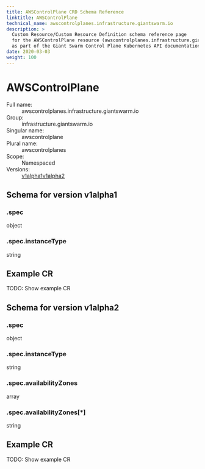 ```yaml
---
title: AWSControlPlane CRD Schema Reference
linktitle: AWSControlPlane
technical_name: awscontrolplanes.infrastructure.giantswarm.io
description: >
  Custom Resource/Custom Resource Definition schema reference page
  for the AWSControlPlane resource (awscontrolplanes.infrastructure.giantswarm.io),
  as part of the Giant Swarm Control Plane Kubernetes API documentation.
date: 2020-03-03
weight: 100
---
```


# AWSControlPlane

<dl class="crd-meta">
<dt class="fullname">Full name:</dt>
<dd class="fullname">awscontrolplanes.infrastructure.giantswarm.io</dd>
<dt class="groupname">Group:</dt>
<dd class="groupname">infrastructure.giantswarm.io</dd>
<dt class="singularname">Singular name:</dt>
<dd class="singularname">awscontrolplane</dd>
<dt class="pluralname">Plural name:</dt>
<dd class="pluralname">awscontrolplanes</dd>
<dt class="scope">Scope:</dt>
<dd class="scope">Namespaced</dd>
<dt class="versions">Versions:</dt>
<dd class="versions"><a class="version" href="#v1alpha1" title="Show schema for version v1alpha1">v1alpha1</a><a class="version" href="#v1alpha2" title="Show schema for version v1alpha2">v1alpha2</a></dd>
</dl>



<div id="v1alpha1">
<h2>Schema for version v1alpha1</h2>


<div class="property depth-0" id=".spec">
<div class="property-header">
<h3 class="property-path">.spec</h3>
</div>
<div class="property-body">
<div class="property-meta">
<span class="property-type">object</span>


</div>

</div>
</div>

<div class="property depth-1" id=".spec.instanceType">
<div class="property-header">
<h3 class="property-path">.spec.instanceType</h3>
</div>
<div class="property-body">
<div class="property-meta">
<span class="property-type">string</span>


</div>

</div>
</div>


<h2 id="example-v1alpha1">Example CR</h2>

<p>TODO: Show example CR</p>

</div>


<div id="v1alpha2">
<h2>Schema for version v1alpha2</h2>


<div class="property depth-0" id=".spec">
<div class="property-header">
<h3 class="property-path">.spec</h3>
</div>
<div class="property-body">
<div class="property-meta">
<span class="property-type">object</span>


</div>

</div>
</div>

<div class="property depth-1" id=".spec.instanceType">
<div class="property-header">
<h3 class="property-path">.spec.instanceType</h3>
</div>
<div class="property-body">
<div class="property-meta">
<span class="property-type">string</span>


</div>

</div>
</div>

<div class="property depth-1" id=".spec.availabilityZones">
<div class="property-header">
<h3 class="property-path">.spec.availabilityZones</h3>
</div>
<div class="property-body">
<div class="property-meta">
<span class="property-type">array</span>


</div>

</div>
</div>

<div class="property depth-2" id=".spec.availabilityZones[*]">
<div class="property-header">
<h3 class="property-path">.spec.availabilityZones[*]</h3>
</div>
<div class="property-body">
<div class="property-meta">
<span class="property-type">string</span>


</div>

</div>
</div>


<h2 id="example-v1alpha2">Example CR</h2>

<p>TODO: Show example CR</p>

</div>
